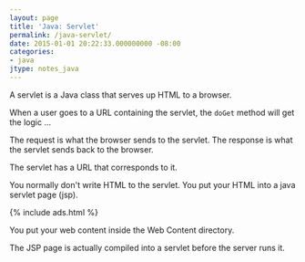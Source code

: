 ```yaml
---
layout: page
title: 'Java: Servlet'
permalink: /java-servlet/
date: 2015-01-01 20:22:33.000000000 -08:00
categories:
- java
jtype: notes_java
---
```


A servlet is a Java class that serves up HTML to a browser.

When a user goes to a URL containing the servlet, the `doGet` method will get the logic ...

The request is what the browser sends to the servlet. The response is what the servlet sends back to the browser.

The servlet has a URL that corresponds to it.

You normally don't write HTML to the servlet. You put your HTML into a java servlet page (jsp).

{% include ads.html %}

You put your web content inside the Web Content directory.

The JSP page is actually compiled into a servlet before the server runs it.
